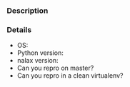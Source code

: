 ### Description



### Details

* OS:
* Python version:
* nalax version:
* Can you repro on master?
* Can you repro in a clean virtualenv?

